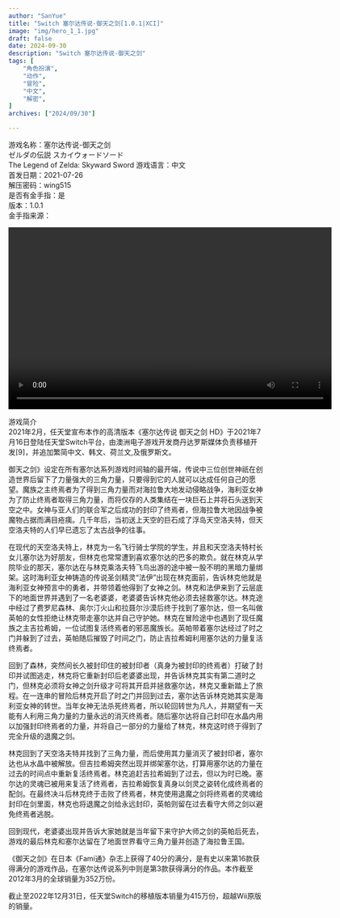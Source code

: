 ```yaml
---
author: "SanYue"
title: "Switch 塞尔达传说-御天之剑[1.0.1|XCI]"
image: "img/hero_1_1.jpg"
draft: false
date: 2024-09-30
description: "Switch 塞尔达传说-御天之剑"
tags: [
    "角色扮演",
    "动作",
    "冒险",
    "中文",
    "解密",
]
archives: ["2024/09/30"]

---
```


游戏名称：塞尔达传说-御天之剑  
ゼルダの伝説 スカイウォードソード  
The Legend of Zelda: Skyward Sword 
游戏语言：中文  
首发日期：2021-07-26  
解压密码：wing515  
是否有金手指：是  
版本：1.0.1  
金手指来源：

<video width="640" height="360" controls>
    <source src="C:\Users\weijunchun_vendor\Documents\blog\static\videos\SED.mp4" type="video/mp4">
    Your browser does not support the video tag.
</video>


游戏简介  
2021年2月，任天堂宣布本作的高清版本《塞尔达传说 御天之剑 HD》于2021年7月16日登陆任天堂Switch平台，由澳洲电子游戏开发商丹达罗斯媒体负责移植开发[9]，并追加繁简中文、韩文、荷兰文,及俄罗斯文。

御天之剑》设定在所有塞尔达系列游戏时间轴的最开端，传说中三位创世神祇在创造世界后留下了力量强大的三角力量，只要得到它的人就可以达成任何自己的愿望。魔族之主终焉者为了得到三角力量而对海拉鲁大地发动侵略战争，海利亚女神为了防止终焉者取得三角力量，而将仅存的人类集结在一块巨石上并将石头送到天空之中。女神与亚人们的联合军之后成功的封印了终焉者，但海拉鲁大地因战争被魔物占据而满目疮痍。几千年后，当初送上天空的巨石成了浮岛天空洛夫特，但天空洛夫特的人们早已遗忘了太古战争的往事。

在现代的天空洛夫特上，林克为一名飞行骑士学院的学生，并且和天空洛夫特村长女儿塞尔达为好朋友，但林克也常常遭到喜欢塞尔达的巴多的欺负。就在林克从学院毕业的那天，塞尔达在与林克乘洛夫特飞鸟出游的途中被一股不明的黑暗力量绑架。这时海利亚女神铸造的传说圣剑精灵“法伊”出现在林克面前，告诉林克他就是海利亚女神预言中的勇者，并带领着他得到了女神之剑。林克和法伊来到了云层底下的地面世界并遇到了一名老婆婆，老婆婆告诉林克他必须去拯救塞尔达。林克途中经过了费罗尼森林、奥尔汀火山和拉聂尔沙漠后终于找到了塞尔达，但一名叫做英帕的女性拒绝让林克带走塞尔达并自己守护她。林克在冒险途中也遇到了现任魔族之主吉拉希姆，一位试图复活终焉者的邪恶魔族长。英帕带着塞尔达经过了时之门并躲到了过去，英帕随后摧毁了时间之门，防止吉拉希姆利用塞尔达的力量复活终焉者。

回到了森林，突然间长久被封印住的被封印者（真身为被封印的终焉者）打破了封印并试图逃走，林克将它重新封印后老婆婆出现，并告诉林克其实有第二道时之门，但林克必须将女神之剑升级才可将其开启并拯救塞尔达，林克又重新踏上了旅程。在一连串的冒险后林克开启了时之门并回到过去，塞尔达告诉林克她其实是海利亚女神的转世。当年女神无法杀死终焉者，所以轮回转世为凡人，并期望有一天能有人利用三角力量的力量永远的消灭终焉者。随后塞尔达将自己封印在水晶内用以加强封印终焉者的力量，并将自己一部分的力量给了林克，林克这时终于得到了完全升级的退魔之剑。

林克回到了天空洛夫特并找到了三角力量，而后使用其力量消灭了被封印者，塞尔达也从水晶中被解放。但吉拉希姆突然出现并绑架塞尔达，打算用塞尔达的力量在过去的时间点中重新复活终焉者。林克追赶吉拉希姆到了过去，但以为时已晚。塞尔达的灵魂已被用来复活了终焉者，吉拉希姆恢复真身以剑灵之姿转化成终焉者的配剑。在最终决斗后林克终于击败了终焉者，林克使用退魔之剑将终焉者的灵魂给封印在剑里面，林克也将退魔之剑给永远封印，英帕则留在过去看守大师之剑以避免终焉者逃脱。

回到现代，老婆婆出现并告诉大家她就是当年留下来守护大师之剑的英帕后死去，游戏的最后林克和塞尔达留在了地面世界看守三角力量并创造了海拉鲁王国。

《御天之剑》在日本《Fami通》杂志上获得了40分的满分，是有史以来第16款获得满分的游戏作品，在塞尔达传说系列中则是第3款获得满分的作品。本作截至2012年3月的全球销量为352万份。

截止至2022年12月31日，任天堂Switch的移植版本销量为415万份，超越Wii原版的销量。
